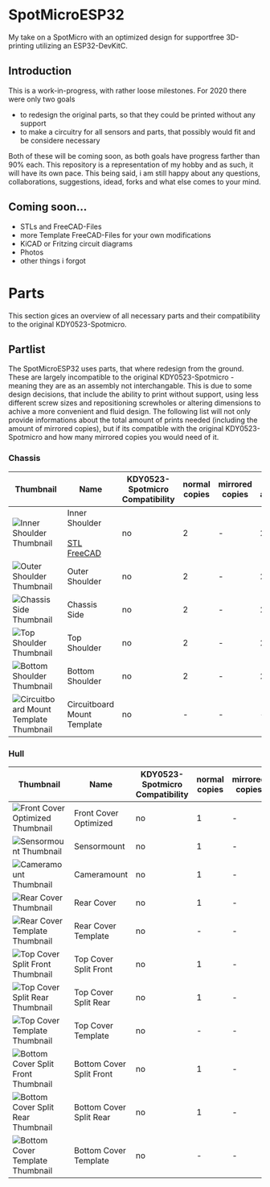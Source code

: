 # SpotMicroESP32
My take on a SpotMicro with an optimized design for supportfree 3D-printing utilizing an ESP32-DevKitC.

## Introduction
This is a work-in-progress, with rather loose milestones. For 2020 there were only two goals
- to redesign the original parts, so that they could be printed without any support
- to make a circuitry for all sensors and parts, that possibly would fit and be considere necessary

Both of these will be coming soon, as both goals have progress farther than 90% each. This repository is a representation of my hobby and as such, it will have its own pace. This being said, i am still happy about any questions, collaborations, suggestions, idead, forks and what else comes to your mind.

## Coming soon...
- STLs and FreeCAD-Files
- more Template FreeCAD-Files for your own modifications
- KiCAD or Fritzing circuit diagrams
- Photos
- other things i forgot

# Parts
This section gices an overview of all necessary parts and their compatibility to the original KDY0523-Spotmicro.

## Partlist
The SpotMicroESP32 uses parts, that where redesign from the ground. These are largely incompatible to the original KDY0523-Spotmicro - meaning they are as an assembly not interchangable. This is due to some design decisions, that include the ability to print without support, using less different screw sizes and repositioning screwholes or altering dimensions to achive a more convenient and fluid design. The following list will not only provide informations about the total amount of prints needed (including the amount of mirrored copies), but if its compatible with the original KDY0523-Spotmicro and how many mirrored copies you would need of it.

### Chassis

[Inner Shoulder Thumbnail]:		https://github.com/michaelkubina/SpotMicroESP32/blob/master/parts/SpotMicroESP32_parts_v1_0_0/thumbs/Inner_Shoulder.png
[Outer Shoulder Thumbnail]:		https://github.com/michaelkubina/SpotMicroESP32/blob/master/parts/SpotMicroESP32_parts_v1_0_0/thumbs/Outer_Shoulder.png
[Chassis Side Thumbnail]:		https://github.com/michaelkubina/SpotMicroESP32/blob/master/parts/SpotMicroESP32_parts_v1_0_0/thumbs/Chassis_Side.png
[Top Shoulder Thumbnail]:		https://github.com/michaelkubina/SpotMicroESP32/blob/master/parts/SpotMicroESP32_parts_v1_0_0/thumbs/Top_Shoulder.png
[Bottom Shoulder Thumbnail]:	https://github.com/michaelkubina/SpotMicroESP32/blob/master/parts/SpotMicroESP32_parts_v1_0_0/thumbs/Bottom_Shoulder.png
[Circuitboard Mount Template]:	https://github.com/michaelkubina/SpotMicroESP32/blob/master/parts/SpotMicroESP32_parts_v1_0_0/thumbs/Circuitboard_Mount%20(Template).png

| Thumbnail                                                             | Name                        | KDY0523-Spotmicro Compatibility | normal copies | mirrored copies | total amount |
|-----------------------------------------------------------------------|-----------------------------|---------------------------------|---------------|-----------------|--------------|
| ![Inner Shoulder Thumbnail][Inner Shoulder Thumbnail]                 | Inner Shoulder <br /><br /> [STL](https://github.com/michaelkubina/SpotMicroESP32/blob/master/parts/SpotMicroESP32_parts_v1_0_0/Inner_Shoulder.stl) <br /> [FreeCAD](https://github.com/michaelkubina/SpotMicroESP32/blob/master/parts/SpotMicroESP32_parts_v1_0_0/Inner_Shoulder.FCStd) |                              no | 2 | - | 2 |
| ![Outer Shoulder Thumbnail][Outer Shoulder Thumbnail]                 | Outer Shoulder              |                              no | 2 | - | 2 |
| ![Chassis Side Thumbnail][Chassis Side Thumbnail]                     | Chassis Side                |                              no | 2 | - | 2 |
| ![Top Shoulder Thumbnail][Top Shoulder Thumbnail]                     | Top Shoulder                |                              no | 2 | - | 2 |
| ![Bottom Shoulder Thumbnail][Bottom Shoulder Thumbnail]               | Bottom Shoulder             |                              no | 2 | - | 2 |
| ![Circuitboard Mount Template Thumbnail][Circuitboard Mount Template] | Circuitboard Mount Template |                              no | - | - | - |

### Hull

[Front Cover Optimized Thumbnail]:		https://github.com/michaelkubina/SpotMicroESP32/blob/master/parts/SpotMicroESP32_parts_v1_0_0/thumbs/Front_Cover_Optimized.png
[Sensormount Thumbnail]:				https://github.com/michaelkubina/SpotMicroESP32/blob/master/parts/SpotMicroESP32_parts_v1_0_0/thumbs/Sensormount.png
[Cameramount Thumbnail]:				https://github.com/michaelkubina/SpotMicroESP32/blob/master/parts/SpotMicroESP32_parts_v1_0_0/thumbs/Cameramount.png
[Rear Cover Thumbnail]:					https://github.com/michaelkubina/SpotMicroESP32/blob/master/parts/SpotMicroESP32_parts_v1_0_0/thumbs/Rear_Cover.png
[Rear Cover Template Thumbnail]:		https://github.com/michaelkubina/SpotMicroESP32/blob/master/parts/SpotMicroESP32_parts_v1_0_0/thumbs/Rear_Cover%20(Template).png
[Top Cover Split Front Thumbnail]:		https://github.com/michaelkubina/SpotMicroESP32/blob/master/parts/SpotMicroESP32_parts_v1_0_0/thumbs/Top_Cover_Split_Front.png
[Top Cover Split Rear Thumbnail]:		https://github.com/michaelkubina/SpotMicroESP32/blob/master/parts/SpotMicroESP32_parts_v1_0_0/thumbs/Top_Cover_Split_Rear.png
[Top Cover Template Thumbnail]:			https://github.com/michaelkubina/SpotMicroESP32/blob/master/parts/SpotMicroESP32_parts_v1_0_0/thumbs/Top_Cover%20(Template).png
[Bottom Cover Split Front Thumbnail]:	https://github.com/michaelkubina/SpotMicroESP32/blob/master/parts/SpotMicroESP32_parts_v1_0_0/thumbs/Bottom_Cover_Split_Front.png
[Bottom Cover Split Rear Thumbnail]:	https://github.com/michaelkubina/SpotMicroESP32/blob/master/parts/SpotMicroESP32_parts_v1_0_0/thumbs/Bottom_Cover_Split_Rear.png
[Bottom Cover Template Thumbnail]:		https://github.com/michaelkubina/SpotMicroESP32/blob/master/parts/SpotMicroESP32_parts_v1_0_0/thumbs/Bottom_Cover%20(Template).png

| Thumbnail                                                                 | Name                        | KDY0523-Spotmicro Compatibility | normal copies | mirrored copies | total amount |
|---------------------------------------------------------------------------|-----------------------------|---------------------------------|---------------|-----------------|--------------|
| ![Front Cover Optimized Thumbnail][Front Cover Optimized Thumbnail]       | Front Cover Optimized       |                              no | 1 | - | 1 |
| ![Sensormount Thumbnail][Sensormount Thumbnail]                           | Sensormount                 |                              no | 1 | - | 1 |
| ![Cameramount Thumbnail][Cameramount Thumbnail]                           | Cameramount                 |                              no | 1 | - | 1 |
| ![Rear Cover Thumbnail][Rear Cover Thumbnail]                             | Rear Cover                  |                              no | 1 | - | 1 |
| ![Rear Cover Template Thumbnail][Rear Cover Template Thumbnail]           | Rear Cover Template         |                              no | - | - | - |
| ![Top Cover Split Front Thumbnail][Top Cover Split Front Thumbnail]       | Top Cover Split Front       |                              no | 1 | - | 1 |
| ![Top Cover Split Rear Thumbnail][Top Cover Split Rear Thumbnail]         | Top Cover Split Rear        |                              no | 1 | - | 1 |
| ![Top Cover Template Thumbnail][Top Cover Template Thumbnail]             | Top Cover Template          |                              no | - | - | - |
| ![Bottom Cover Split Front Thumbnail][Bottom Cover Split Front Thumbnail] | Bottom Cover Split Front    |                              no | 1 | - | 1 |
| ![Bottom Cover Split Rear Thumbnail][Bottom Cover Split Rear Thumbnail]   | Bottom Cover Split Rear     |                              no | 1 | - | 1 |
| ![Bottom Cover Template Thumbnail][Bottom Cover Template Thumbnail]       | Bottom Cover Template       |                              no | - | - | - |


